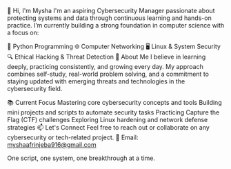 
👋 Hi, I'm Mysha
I'm an aspiring Cybersecurity Manager passionate about protecting systems and data through continuous learning and hands-on practice. I’m currently building a strong foundation in computer science with a focus on:

🐍 Python Programming
🌐 Computer Networking
🖥️ Linux & System Security
🔍 Ethical Hacking & Threat Detection
🧠 About Me
I believe in learning deeply, practicing consistently, and growing every day. My approach combines self-study, real-world problem solving, and a commitment to staying updated with emerging threats and technologies in the cybersecurity field.

📚 Current Focus
Mastering core cybersecurity concepts and tools
Building mini projects and scripts to automate security tasks
Practicing Capture the Flag (CTF) challenges
Exploring Linux hardening and network defense strategies
📫 Let's Connect
Feel free to reach out or collaborate on any cybersecurity or tech-related project.
📧 Email: myshaafrinjeba916@gmail.com

One script, one system, one breakthrough at a time.
